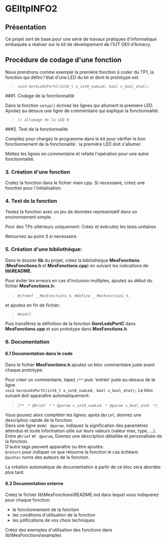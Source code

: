 # GEIItpINFO2

## Présentation

Ce projet sert de base pour une série de travaux pratiques d'informatique embaquée a réaliser sur le kit de dévelopement de l'IUT GEII d'Annecy.

## Procédure de codage d'une fonction

Nous prendrons comme exemple la première fonction à coder du TP1, la fonction qui défini l'état d'une LED du kit et dont le prototype est:

> `void GereLedsPortC(int8_t x_int8_numLed, bool x_bool_etat);`

###1. Codage de la fonctionnalité

Dans la fonction `setup()` écrivez les lignes qui allument la première LED.  
Ajoutez au dessus une ligne de commentaire qui explique la fonctionnalité:

> `// allumage de la LED 0`

###2. Test de la fonctionnalité

Compilez pour chargez le programme dans le kit pour vérifier le bon fonctionnement de la fonctionalité : la première LED doit s'allumer.

Mettez les lignes en commentaire et refaite l'opération pour une autre fonctionnalité.

### 3. Création d'une fonction

Codez la fonction dans le fichier main.cpp. Si necessaire, créez une fonction pour l'initialisation.

### 4. Test de la fonction

Testez la fonction avec un jeu de données représentatif dans un environnement simple.

Pour des TPs ultérieurs uniquement: Créez et exécutez les tests unitaires.

Retournez au point 3 si necessaire.

### 5. Création d'une bibliothèque:

Dans le dossier **lib** du projet, créez la bibliothèque **MesFonctions** (**MesFonctions.h** et **MesFonctions.cpp**) en suivant les indications de **lib\README**.  

Pour éviter les erreurs en cas d'inclusion multiples, ajoutez au début du fichier **MesFonctions.h**:  

> `#ifndef __MesFonctions_h_`
> `#define __MesFonctions_h_` 

et ajoutez en fin de fichier:

> `#endif`

Puis transférez la définition de la fonction **GereLedsPortC** dans **MesFonctions.cpp** et son prototype dans **MesFonctions.h**. 

### 6. Documentation

#### 6.1 Documentation dans le code

Dans le fichier **MesFonctions.h** ajoutez un bloc commentaire juste avant chaque prototype:

Pour créer un commentaire, tapez `/**` puis 'entrée' juste au-dessus de la ligne  
`void GereLedsPortC(int8_t x_int8_numLed, bool x_bool_etat);`
Le bloc suivant doit apparaître automatiquement:

> `/**`
> ` * @brief` 
> ` *` 
> `* @param x_int8_numLed `
> `* @param x_bool_etat `
> `*/`

Vous pouvez alors compléter les lignes:
après `@brief`, donnez une description rapide de la fonction.  
Dans une ligne avec ` @param`, indiquez la signification des paramètres attendus et toute information utile sur leurs valeurs (valeur max, type, ...).
Entre `@brief` et ` @param`, Donnez une description détaillée et personalisée de la fonction.  
D'autre tags peuvent apparaître ou être ajoutés:  
`@return` pour indiquer ce que retourne la fonction le cas échéant.  
`@author` noms des auteurs de la fonction.

La création automatique de documentation à partir de ce bloc sera abordée plus tard.

#### 6.2 Documentation externe

Créez le fichier lib\MesFonctions\README.md dans lequel vous indiquerez pour chaque fonction:

* le fonctionnement de la fonction
* les conditions d'utilisation de la fonction
* les jutifications de vos choix techniques

Créez des exemples d'utilisation des fonctions dans lib\MesFonctions\examples
